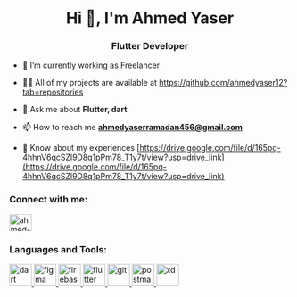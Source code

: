 <h1 align="center">Hi 👋, I'm Ahmed Yaser</h1>
<h3 align="center">Flutter Developer</h3>

- 🔭 I’m currently working as Freelancer

- 👨‍💻 All of my projects are available at https://github.com/ahmedyaser12?tab=repositories

- 💬 Ask me about **Flutter, dart**

- 📫 How to reach me **ahmedyaserramadan456@gmail.com**

- 📄 Know about my experiences [https://drive.google.com/file/d/165pq-4hhnV6qcSZl9D8q1pPm78_T1y7t/view?usp=drive_link](https://drive.google.com/file/d/165pq-4hhnV6qcSZl9D8q1pPm78_T1y7t/view?usp=drive_link)

<h3 align="left">Connect with me:</h3>
<p align="left">
<a href="https://linkedin.com/in/ahmed-yaser-51aa801a9/" target="blank"><img align="center" src="https://raw.githubusercontent.com/rahuldkjain/github-profile-readme-generator/master/src/images/icons/Social/linked-in-alt.svg" alt="ahmed-yaser-51aa801a9/" height="30" width="40" /></a>
</p>

<h3 align="left">Languages and Tools:</h3>
<p align="left"> <a href="https://dart.dev" target="_blank" rel="noreferrer"> <img src="https://www.vectorlogo.zone/logos/dartlang/dartlang-icon.svg" alt="dart" width="40" height="40"/> </a> <a href="https://www.figma.com/" target="_blank" rel="noreferrer"> <img src="https://www.vectorlogo.zone/logos/figma/figma-icon.svg" alt="figma" width="40" height="40"/> </a> <a href="https://firebase.google.com/" target="_blank" rel="noreferrer"> <img src="https://www.vectorlogo.zone/logos/firebase/firebase-icon.svg" alt="firebase" width="40" height="40"/> </a> <a href="https://flutter.dev" target="_blank" rel="noreferrer"> <img src="https://www.vectorlogo.zone/logos/flutterio/flutterio-icon.svg" alt="flutter" width="40" height="40"/> </a> <a href="https://git-scm.com/" target="_blank" rel="noreferrer"> <img src="https://www.vectorlogo.zone/logos/git-scm/git-scm-icon.svg" alt="git" width="40" height="40"/> </a> <a href="https://postman.com" target="_blank" rel="noreferrer"> <img src="https://www.vectorlogo.zone/logos/getpostman/getpostman-icon.svg" alt="postman" width="40" height="40"/> </a> <a href="https://www.adobe.com/products/xd.html" target="_blank" rel="noreferrer"> <img src="https://cdn.worldvectorlogo.com/logos/adobe-xd.svg" alt="xd" width="40" height="40"/> </a> </p>
